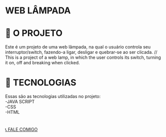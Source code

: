 <h1>WEB LÂMPADA</h1>

# 🚧 O PROJETO
Este é um projeto de uma web lâmpada, na qual o usuário controla seu interruptor/switch, fazendo-a ligar, desligar e quebrar-se ao ser clicada.
//
This is a project of a web lamp, in which the user controls its switch, turning it on, off and breaking when clicked.

# 🚀 TECNOLOGIAS
Essas são as tecnologias utilizadas no projeto:
<br>
-JAVA SCRIPT
<br>
-CSS
<br>
-HTML


# <div align="CENTER"> 
<a display="flex" text-align="center" href="https://kauanmodolo.github.io/linktree_kauanmodolo/" target="_blank"> 📞 FALE COMIGO</a> 
</div>
